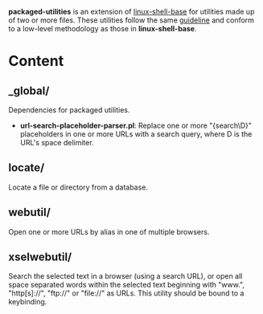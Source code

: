 
**packaged-utilities** is an extension of [linux-shell-base][linux-shell-base] for utilities made up of two or more files. These utilities follow the same [guideline][wiki-Guideline-for-Scripts] and conform to a low-level methodology as those in **linux-shell-base**.

# Content

## _global/

Dependencies for packaged utilities.

* **url-search-placeholder-parser.pl**: Replace one or more "{search\D}" placeholders in one or more URLs with a search query, where D is the URL's space delimiter.

## locate/

Locate a file or directory from a database.

## webutil/

Open one or more URLs by alias in one of multiple browsers.

## xselwebutil/

Search the selected text in a browser (using a search URL), or open all space separated words within the selected text beginning with "www.", "http[s]://", "ftp://" or "file://" as URLs. This utility should be bound to a keybinding.



[linux-shell-base]: https://github.com/linux-shell-base/linux-shell-base

[wiki-Guideline-for-Scripts]: https://github.com/linux-shell-base/linux-shell-base/wiki/Guideline-for-Scripts

